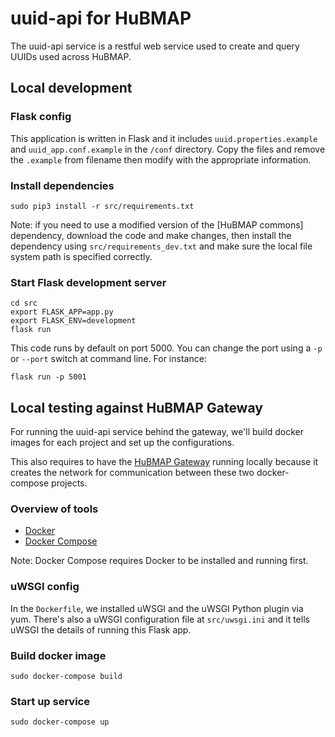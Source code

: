 # uuid-api for HuBMAP
The uuid-api service is a restful web service used to create and query UUIDs used across HuBMAP.

## Local development

### Flask config

This application is written in Flask and it includes `uuid.properties.example` and `uuid_app.conf.example` in the `/conf` directory.  Copy the files and remove the `.example` from filename then modify with the appropriate information.

### Install dependencies

````
sudo pip3 install -r src/requirements.txt
````

Note: if you need to use a modified version of the [HuBMAP commons] dependency, download the code and make changes, then install the dependency using `src/requirements_dev.txt` and make sure the local file system path is specified correctly.

### Start Flask development server

````
cd src
export FLASK_APP=app.py
export FLASK_ENV=development
flask run
````

This code runs by default on port 5000. You can change the port using a `-p` or `--port` switch at command line. For instance:

````
flask run -p 5001
````

## Local testing against HuBMAP Gateway

For running the uuid-api service behind the gateway, we'll build docker images for each project and set up the configurations.

This also requires to have the [HuBMAP Gateway](https://github.com/hubmapconsortium/gateway) running locally because it creates the network for communication between these two docker-compose projects.

### Overview of tools

- [Docker](https://docs.docker.com/install/)
- [Docker Compose](https://docs.docker.com/compose/install/)

Note: Docker Compose requires Docker to be installed and running first.


### uWSGI config

In the `Dockerfile`, we installed uWSGI and the uWSGI Python plugin via yum. There's also a uWSGI configuration file at `src/uwsgi.ini` and it tells uWSGI the details of running this Flask app.


### Build docker image

````
sudo docker-compose build
````

### Start up service

````
sudo docker-compose up
````